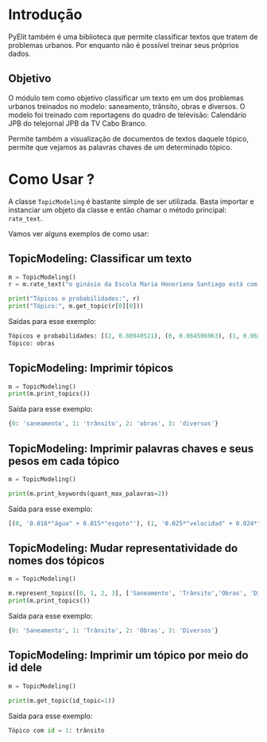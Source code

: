 # Introdução

PyElit também é uma biblioteca que permite classificar textos que tratem de problemas urbanos. Por enquanto não é possível treinar seus próprios dados.

## Objetivo

O módulo tem como objetivo classificar um texto em um dos problemas urbanos treinados no modelo: saneamento, trânsito, obras e diversos. O modelo foi treinado com reportagens do quadro de televisão: Calendário JPB do telejornal JPB da TV Cabo Branco.

Permite também a visualização de documentos de textos daquele tópico, permite que vejamos as palavras chaves de um determinado tópico.

# Como Usar ?

A classe `TopicModeling` é bastante simple de ser utilizada. Basta importar e instanciar um objeto da classe e então chamar o método principal: `rate_text`.

Vamos ver alguns exemplos de como usar:

## TopicModeling: Classificar um texto

```python
m = TopicModeling()
r = m.rate_text("o ginásio da Escola Maria Honoriana Santiago está com obras paradas desde do início do ano.")

print("Tópicos e probabilidades:", r)
print("Tópico:", m.get_topic(r[0][0]))
```

Saídas para esse exemplo:

```python
Tópicos e probabilidades: [(2, 0.80940521), (0, 0.064506963), (1, 0.063506372), (3, 0.062581457)]
Tópico: obras
```

## TopicModeling: Imprimir tópicos

```python
m = TopicModeling()
print(m.print_topics())
```

Saída para esse exemplo:

```python
{0: 'saneamento', 1: 'trânsito', 2: 'obras', 3: 'diversos'}
```

## TopicModeling: Imprimir palavras chaves e seus pesos em cada tópico

```python
m = TopicModeling()

print(m.print_keywords(quant_max_palavras=2))
```

Saída para esse exemplo:

```python
[(0, '0.016*"água" + 0.015*"esgoto"'), (1, '0.025*"velocidad" + 0.024*"faixa"'), (2, '0.012*"escola" + 0.011*"obra"'), (3, '0.034*"estrada" + 0.015*"féria"')]
```

## TopicModeling: Mudar representatividade do nomes dos tópicos

```python
m = TopicModeling()

m.represent_topics([0, 1, 2, 3], ['Saneamento', 'Trânsito','Obras', 'Diversos'])
print(m.print_topics())
```

Saída para esse exemplo:

```python
{0: 'Saneamento', 1: 'Trânsito', 2: 'Obras', 3: 'Diversos'}
```

## TopicModeling: Imprimir um tópico por meio do id dele

```python
m = TopicModeling()

print(m.get_topic(id_topic=1))
```

Saída para esse exemplo:

```python
Tópico com id = 1: trânsito
```
